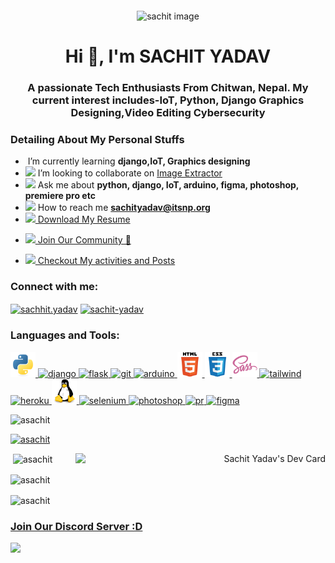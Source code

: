 <div style="text-align: center; margin: 2em 0;">
        <img src="https://user-images.githubusercontent.com/73944456/156336862-a257c366-13ed-4709-a804-528587070e9d.jpg"
                alt="sachit image" srcset="">
</div>
<h1 align="center">Hi 👋, I'm SACHIT YADAV</h1>
<h3 align="center">A passionate Tech Enthusiasts From Chitwan, Nepal. My current interest includes-IoT, Python, Django
        Graphics Designing,Video Editing Cybersecurity</h3>
<h3>Detailing About My Personal Stuffs</h3>

- <img src="https://user-images.githubusercontent.com/73944456/156335536-b1431c06-af16-43dd-8062-3fd216733e15.svg"
        alt="" srcset="" width="35"> I’m currently learning **django,IoT, Graphics designing**
- <img src="https://user-images.githubusercontent.com/73944456/156142320-a879b281-da41-4e58-aaa4-ff9a1af30130.svg"
        width="30"> I’m looking to collaborate on [Image Extractor](https://github.com/ASACHIT/Pics-Extractor.git)
- <img src="https://user-images.githubusercontent.com/73944456/156142962-89615d24-4136-4ed3-b4f1-685c7d56a474.svg"
        width="30"> Ask me about **python, django, IoT, arduino, figma, photoshop, premiere pro etc**
- <img src="https://user-images.githubusercontent.com/73944456/156143298-03d879ba-1099-4a25-a7a9-0b7486f061f3.svg"
        width="27"> How to reach me **sachityadav@itsnp.org**
- <a href="https://drive.google.com/file/d/1Iodss0TJzQ5UeQEGyQPypZFOYvwhm0fd/view?usp=sharing">
        <img src="https://user-images.githubusercontent.com/73944456/156334847-94e54211-d6c0-44e2-a0d7-eef564463db0.svg"
                width="27"> Download My Resume
</a>

- <a href="https://www.facebook.com/groups/itsnporg">
        <img src="https://user-images.githubusercontent.com/73944456/156338407-aa260be0-0c71-4fc4-b77b-6d963a490f27.svg"
                width="27"> Join
        Our Community 💖
</a>

- <a href="https://www.facebook.com/sachhit.yadav">
        <img src="https://user-images.githubusercontent.com/73944456/156346048-de46837d-421f-4fa7-b7de-801805922dd4.svg"
                width="30"> Checkout My activities and Posts </a>


<h3 align="left">Connect with me:</h3>
<p align="left">
        <a href="https://fb.com/sachhit.yadav" target="blank"><img align="center"
                        src="https://raw.githubusercontent.com/rahuldkjain/github-profile-readme-generator/master/src/images/icons/Social/facebook.svg"
                        alt="sachhit.yadav" height="30" width="40" /></a>
        <a href="https://linkedin.com/in/sachit-yadav" target="blank"><img align="center"
                        src="https://raw.githubusercontent.com/rahuldkjain/github-profile-readme-generator/master/src/images/icons/Social/linked-in-alt.svg"
                        alt="sachit-yadav" height="30" width="40" /></a>
</p>

<h3 align="left">Languages and Tools:</h3>
<p align="left">
        <a href="https://www.python.org" target="_blank" rel="noreferrer">
                <img src="https://raw.githubusercontent.com/devicons/devicon/master/icons/python/python-original.svg"
                        alt="python" width="40" height="40" />
        </a>
        <a href="https://www.djangoproject.com/" target="_blank" rel="noreferrer">
                <img src="https://cdn.iconscout.com/icon/free/png-256/django-1-282754.png" alt="django" width="40"
                        height="40" />
        </a>
        <a href="https://flask.palletsprojects.com/" target="_blank" rel="noreferrer"> <img
                        src="https://www.vectorlogo.zone/logos/pocoo_flask/pocoo_flask-icon.svg" alt="flask" width="40"
                        height="40" /> </a> <a href="https://git-scm.com/" target="_blank" rel="noreferrer"> <img
                        src="https://www.vectorlogo.zone/logos/git-scm/git-scm-icon.svg" alt="git" width="40"
                        height="40" />
        </a>
        <a href="https://www.arduino.cc/" target="_blank" rel="noreferrer"> <img
                        src="https://cdn.worldvectorlogo.com/logos/arduino-1.svg" alt="arduino" width="40"
                        height="40" />
        </a>
        <a href="https://www.w3.org/html/" target="_blank" rel="noreferrer"> <img
                        src="https://raw.githubusercontent.com/devicons/devicon/master/icons/html5/html5-original-wordmark.svg"
                        alt="html5" width="40" height="40" />
        </a>
        <a href="https://www.w3schools.com/css/" target="_blank" rel="noreferrer"> <img
                        src="https://raw.githubusercontent.com/devicons/devicon/master/icons/css3/css3-original-wordmark.svg"
                        alt="css3" width="40" height="40" />
        </a>
        <a href="https://sass-lang.com" target="_blank" rel="noreferrer">
                <img src="https://raw.githubusercontent.com/devicons/devicon/master/icons/sass/sass-original.svg"
                        alt="sass" width="40" height="40" />
        </a>
        <a href="https://tailwindcss.com/" target="_blank" rel="noreferrer">
                <img src="https://www.vectorlogo.zone/logos/tailwindcss/tailwindcss-icon.svg" alt="tailwind" width="40"
                        height="40" />
        </a>
        <a href="https://heroku.com" target="_blank" rel="noreferrer"> <img
                        src="https://www.vectorlogo.zone/logos/heroku/heroku-icon.svg" alt="heroku" width="40"
                        height="40" />
        </a>
        <a href="https://www.linux.org/" target="_blank" rel="noreferrer">
                <img src="https://raw.githubusercontent.com/devicons/devicon/master/icons/linux/linux-original.svg"
                        alt="linux" width="40" height="40" />
        </a>
        <a href="https://www.selenium.dev" target="_blank" rel="noreferrer"> <img
                        src="https://raw.githubusercontent.com/detain/svg-logos/780f25886640cef088af994181646db2f6b1a3f8/svg/selenium-logo.svg"
                        alt="selenium" width="40" height="40" />
        </a>
        <a href="https://www.photoshop.com/en" target="_blank" rel="noreferrer"> <img
                        src="https://user-images.githubusercontent.com/73944456/156149706-ac4f2d4f-4864-4e88-86ec-36f23ef04954.svg"
                        alt="photoshop" width="40" height="40" />
        </a>
        <a href="https://www.photoshop.com/en" target="_blank" rel="noreferrer"> <img
                        src="https://user-images.githubusercontent.com/73944456/156149234-221faa4f-dc3d-4008-901b-5d3f3dce94c5.svg"
                        alt="pr" width="40" height="40" />
        </a>
        <a href="https://www.figma.com/" target="_blank" rel="noreferrer">
                <img src="https://www.vectorlogo.zone/logos/figma/figma-icon.svg" alt="figma" width="40" height="40" />
        </a>
</p>


<p align="left">
        <img src="https://komarev.com/ghpvc/?username=asachit&label=Profile%20views&color=0e75b6&style=flat"
                alt="asachit" />
</p>

<p align="left">
        <a href="https://github.com/ryo-ma/github-profile-trophy">
                <img src="https://github-profile-trophy.vercel.app/?username=asachit" alt="asachit" />
        </a>
</p>
<p align="right">
        <a href="https://app.daily.dev/SACHIT">
                <img align="right" src="https://api.daily.dev/devcards/a4c0e526f1614db8b7405bbe302eb657.png?r=oij"
                        width="400" alt="Sachit Yadav's Dev Card" />
        </a>
</p>
<p>&nbsp;<img align="center" src="https://github-readme-stats.vercel.app/api?username=asachit&show_icons=true&locale=en"
                alt="asachit" />
</p>

<p><img align="center" src="https://github-readme-streak-stats.herokuapp.com/?user=asachit&" alt="asachit" /></p>
<p>
        <img align="center"
                src="https://github-readme-stats.vercel.app/api/top-langs?username=asachit&show_icons=true&locale=en"
                alt="asachit" />
</p>
       

<h3> <a href="http://discord.gg/RPC9PNJrSt"> Join Our Discord Server :D </a></h3>
<p><img align="left"                src="https://camo.githubusercontent.com/49e804b820b1ba50b50c67092b05f92a767af5c7b1059df624558ff8dd68b65f/68747470733a2f2f696e7669646765742e737769746368626c6164652e78797a2f52504339504e4a725374" width="45%"></p>

